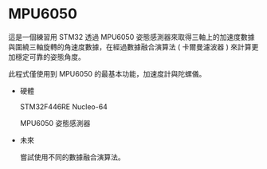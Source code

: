 # MPU6050

這是一個練習用 STM32 透過 MPU6050 姿態感測器來取得三軸上的加速度數據與圍繞三軸旋轉的角速度數據，在經過數據融合演算法 ( 卡爾曼濾波器 ) 來計算更加穩定可靠的姿態角度。

此程式僅使用到 MPU6050 的最基本功能，加速度計與陀螺儀。

- 硬體

  STM32F446RE Nucleo-64

  MPU6050 姿態感測器

- 未來

  嘗試使用不同的數據融合演算法。

 